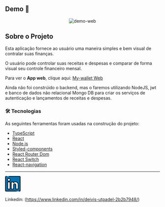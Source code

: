 ## Demo 📸

<div align="center" >
  <img src="./github/my-wallet.gif" alt="demo-web" height="425">
</div>

## Sobre o Projeto

Esta aplicação fornece ao usuário uma maneira simples e bem visual de contralar suas finanças.

O usuário pode controlar suas receitas e despesas e comparar de forma visual seu controle financeiro mensal.

Para ver o **App web**, clique aqui: [My-wallet Web](https://github.com/deivisutp/my-wallet) <br />

Ainda não foi constrúido o backend, mas o faremos utilizando NodeJS, jwt e banco de dados não relacional Mongo DB 
para criar os serviços de autenticação e lançamentos de receitas e despesas.

### 🛠 Tecnologias

As seguintes ferramentas foram usadas na construção do projeto:

- [TypeScript](https://www.typescriptlang.org/)
- [React](https://pt-br.reactjs.org/)
- [Node.js](https://nodejs.org/en/)
- [Styled-components](https://styled-components.com/)
- [React Router Dom](https://reactrouter.com/web/guides/quick-start)
- [React Switch](https://www.npmjs.com/package/react-switch)
- [React-navigation](https://reactnavigation.org/)

---

<a href="https://www.linkedin.com/in/deivis-utpadel-2b2b7948/">
<img src="./github/linkedin.png" alt="linkedin" height="50"></a>
<br />

Linkedin: (https://www.linkedin.com/in/deivis-utpadel-2b2b7948/)
